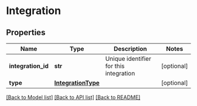 # Integration

## Properties
Name | Type | Description | Notes
------------ | ------------- | ------------- | -------------
**integration_id** | **str** | Unique identifier for this integration | [optional] 
**type** | [**IntegrationType**](IntegrationType.md) |  | [optional] 

[[Back to Model list]](../README.md#documentation-for-models) [[Back to API list]](../README.md#documentation-for-api-endpoints) [[Back to README]](../README.md)

